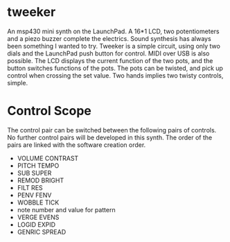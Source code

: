tweeker
=======

An msp430 mini synth on the LaunchPad. A 16*1 LCD, two potentiometers and a piezo buzzer complete the electrics. Sound synthesis has always been something I wanted to try. Tweeker is a simple circuit, using only two dials and the LaunchPad push button for control. MIDI over USB is also possible. The LCD displays the current function of the two pots, and the button switches functions of the pots. The pots can be twisted, and pick up control when crossing the set value. Two hands implies two twisty controls, simple.

Control Scope
=============

The control pair can be switched between the following pairs of controls. No further control pairs will be developed in this synth. The order of the pairs are linked with the software creation order.

  * VOLUME CONTRAST
  * PITCH TEMPO
  * SUB SUPER
  * REMOD BRIGHT
  * FILT RES
  * PENV FENV
  * WOBBLE TICK
  * note number and value for pattern
  * VERGE EVENS
  * LOGID EXPID
  * GENRIC SPREAD
